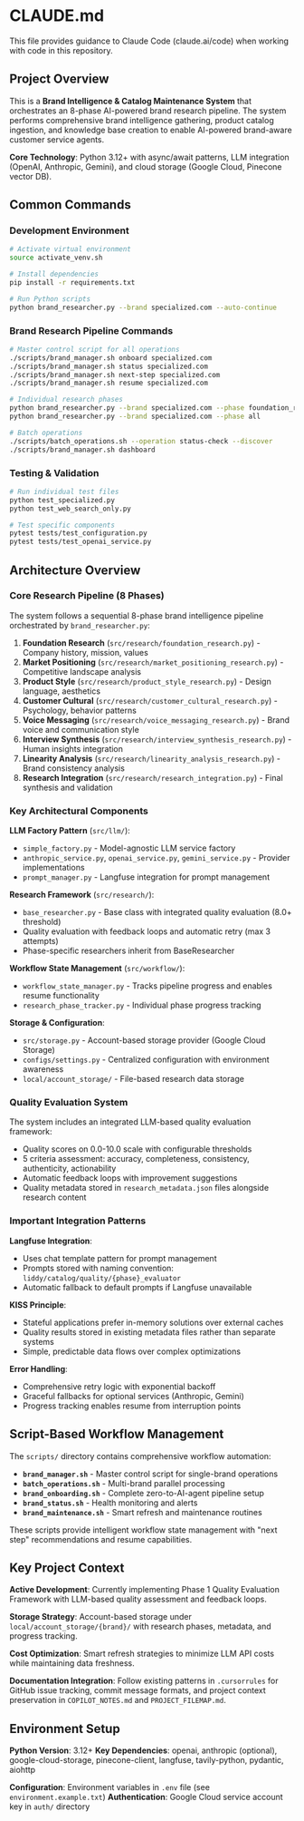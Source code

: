# CLAUDE.md

This file provides guidance to Claude Code (claude.ai/code) when working with code in this repository.

## Project Overview

This is a **Brand Intelligence & Catalog Maintenance System** that orchestrates an 8-phase AI-powered brand research pipeline. The system performs comprehensive brand intelligence gathering, product catalog ingestion, and knowledge base creation to enable AI-powered brand-aware customer service agents.

**Core Technology**: Python 3.12+ with async/await patterns, LLM integration (OpenAI, Anthropic, Gemini), and cloud storage (Google Cloud, Pinecone vector DB).

## Common Commands

### Development Environment
```bash
# Activate virtual environment
source activate_venv.sh

# Install dependencies
pip install -r requirements.txt

# Run Python scripts
python brand_researcher.py --brand specialized.com --auto-continue
```

### Brand Research Pipeline Commands
```bash
# Master control script for all operations
./scripts/brand_manager.sh onboard specialized.com
./scripts/brand_manager.sh status specialized.com
./scripts/brand_manager.sh next-step specialized.com
./scripts/brand_manager.sh resume specialized.com

# Individual research phases
python brand_researcher.py --brand specialized.com --phase foundation_research
python brand_researcher.py --brand specialized.com --phase all

# Batch operations
./scripts/batch_operations.sh --operation status-check --discover
./scripts/brand_manager.sh dashboard
```

### Testing & Validation
```bash
# Run individual test files
python test_specialized.py
python test_web_search_only.py

# Test specific components
pytest tests/test_configuration.py
pytest tests/test_openai_service.py
```

## Architecture Overview

### Core Research Pipeline (8 Phases)
The system follows a sequential 8-phase brand intelligence pipeline orchestrated by `brand_researcher.py`:

1. **Foundation Research** (`src/research/foundation_research.py`) - Company history, mission, values
2. **Market Positioning** (`src/research/market_positioning_research.py`) - Competitive landscape analysis  
3. **Product Style** (`src/research/product_style_research.py`) - Design language, aesthetics
4. **Customer Cultural** (`src/research/customer_cultural_research.py`) - Psychology, behavior patterns
5. **Voice Messaging** (`src/research/voice_messaging_research.py`) - Brand voice and communication style
6. **Interview Synthesis** (`src/research/interview_synthesis_research.py`) - Human insights integration
7. **Linearity Analysis** (`src/research/linearity_analysis_research.py`) - Brand consistency analysis
8. **Research Integration** (`src/research/research_integration.py`) - Final synthesis and validation

### Key Architectural Components

**LLM Factory Pattern** (`src/llm/`):
- `simple_factory.py` - Model-agnostic LLM service factory
- `anthropic_service.py`, `openai_service.py`, `gemini_service.py` - Provider implementations
- `prompt_manager.py` - Langfuse integration for prompt management

**Research Framework** (`src/research/`):
- `base_researcher.py` - Base class with integrated quality evaluation (8.0+ threshold)
- Quality evaluation with feedback loops and automatic retry (max 3 attempts)
- Phase-specific researchers inherit from BaseResearcher

**Workflow State Management** (`src/workflow/`):
- `workflow_state_manager.py` - Tracks pipeline progress and enables resume functionality
- `research_phase_tracker.py` - Individual phase progress tracking

**Storage & Configuration**:
- `src/storage.py` - Account-based storage provider (Google Cloud Storage)
- `configs/settings.py` - Centralized configuration with environment awareness
- `local/account_storage/` - File-based research data storage

### Quality Evaluation System
The system includes an integrated LLM-based quality evaluation framework:
- Quality scores on 0.0-10.0 scale with configurable thresholds
- 5 criteria assessment: accuracy, completeness, consistency, authenticity, actionability
- Automatic feedback loops with improvement suggestions
- Quality metadata stored in `research_metadata.json` files alongside research content

### Important Integration Patterns

**Langfuse Integration**: 
- Uses chat template pattern for prompt management
- Prompts stored with naming convention: `liddy/catalog/quality/{phase}_evaluator`
- Automatic fallback to default prompts if Langfuse unavailable

**KISS Principle**: 
- Stateful applications prefer in-memory solutions over external caches
- Quality results stored in existing metadata files rather than separate systems
- Simple, predictable data flows over complex optimizations

**Error Handling**:
- Comprehensive retry logic with exponential backoff
- Graceful fallbacks for optional services (Anthropic, Gemini)
- Progress tracking enables resume from interruption points

## Script-Based Workflow Management

The `scripts/` directory contains comprehensive workflow automation:

- **`brand_manager.sh`** - Master control script for single-brand operations
- **`batch_operations.sh`** - Multi-brand parallel processing
- **`brand_onboarding.sh`** - Complete zero-to-AI-agent pipeline setup
- **`brand_status.sh`** - Health monitoring and alerts
- **`brand_maintenance.sh`** - Smart refresh and maintenance routines

These scripts provide intelligent workflow state management with "next step" recommendations and resume capabilities.

## Key Project Context

**Active Development**: Currently implementing Phase 1 Quality Evaluation Framework with LLM-based quality assessment and feedback loops.

**Storage Strategy**: Account-based storage under `local/account_storage/{brand}/` with research phases, metadata, and progress tracking.

**Cost Optimization**: Smart refresh strategies to minimize LLM API costs while maintaining data freshness.

**Documentation Integration**: Follow existing patterns in `.cursorrules` for GitHub issue tracking, commit message formats, and project context preservation in `COPILOT_NOTES.md` and `PROJECT_FILEMAP.md`.

## Environment Setup

**Python Version**: 3.12+
**Key Dependencies**: openai, anthropic (optional), google-cloud-storage, pinecone-client, langfuse, tavily-python, pydantic, aiohttp

**Configuration**: Environment variables in `.env` file (see `environment.example.txt`)
**Authentication**: Google Cloud service account key in `auth/` directory